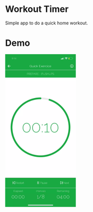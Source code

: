 # Workout Timer
Simple app to do a quick home workout.

# Demo
<img src="demo.webp" width="45%" height="45%"/>
